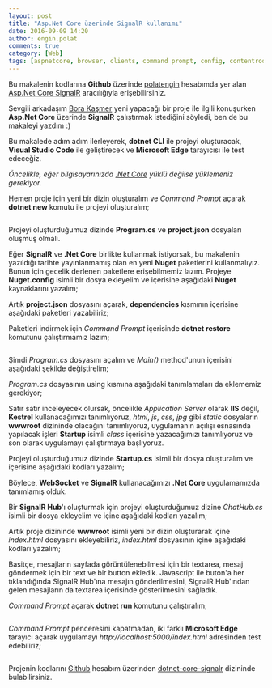 ```yaml
---
layout: post
title: "Asp.Net Core üzerinde SignalR kullanımı"
date: 2016-09-09 14:20
author: engin.polat
comments: true
category: [Web]
tags: [aspnetcore, browser, clients, command prompt, config, contentroot, coreclr, dependencies, dotnet, edge, html, hub, iapplicationbuilder, iis, iservicecollection, javascript, jquery, kestrel, nuget, packageSources, project.json, restore, signalr, usestaticfiles, webhostbuilder, websocket, wwwroot]
---
```

<div class="alert alert-success" role="alert" style="margin: 10px 0px; display: block;">
Bu makalenin kodlarına <strong>Github</strong> üzerinde <a href="https://github.com/polatengin" class="alert-link" target="_blank" rel="noopener">polatengin</a> hesabımda yer alan <a href="https://github.com/polatengin/blog-codes/tree/master/dotnet-core-signalr" class="alert-link" target="_blank" rel="noopener">Asp.Net Core SignalR</a> aracılığıyla erişebilirsiniz.
</div>

Sevgili arkadaşım <a href="http://www.borakasmer.com" target="_blank" rel="noopener">Bora Kaşmer</a> yeni yapacağı bir proje ile ilgili konuşurken **Asp.Net Core** üzerinde **SignalR** çalıştırmak istediğini söyledi, ben de bu makaleyi yazdım :)

Bu makalede adım adım ilerleyerek, **dotnet CLI** ile projeyi oluşturacak, **Visual Studio Code** ile geliştirecek ve **Microsoft Edge** tarayıcısı ile test edeceğiz.

*Öncelikle, eğer bilgisayarınızda <a href="https://www.microsoft.com/net" target="_blank" rel="noopener">.Net Core</a> yüklü değilse yüklemeniz gerekiyor.*

Hemen proje için yeni bir dizin oluşturalım ve *Command Prompt* açarak **dotnet new** komutu ile projeyi oluşturalım;

<img class="lazy img-responsive" data-src="/assets/uploads/2016/09/dotnet-core-signalr-0.png" />

Projeyi oluşturduğumuz dizinde **Program.cs** ve **project.json** dosyaları oluşmuş olmalı.

Eğer **SignalR** ve **.Net Core** birlikte kullanmak istiyorsak, bu makalenin yazıldığı tarihte yayınlanmamış olan en yeni **Nuget** paketlerini kullanmalıyız. Bunun için gecelik derlenen paketlere erişebilmemiz lazım. Projeye **Nuget.config** isimli bir dosya ekleyelim ve içerisine aşağıdaki **Nuget** kaynaklarını yazalım;

<script src="https://gist.github.com/polatengin/1ec1f103e04cce2ef6bb865f3a90d30c.js?file=nuget.config"></script>

Artık **project.json** dosyasını açarak, **dependencies** kısmının içerisine aşağıdaki paketleri yazabiliriz;

<script src="https://gist.github.com/polatengin/1ec1f103e04cce2ef6bb865f3a90d30c.js?file=project.json"></script>

Paketleri indirmek için *Command Prompt* içerisinde **dotnet restore** komutunu çalıştırmamız lazım;

<img class="lazy img-responsive" data-src="/assets/uploads/2016/09/dotnet-core-signalr-1.png" />

Şimdi *Program.cs* dosyasını açalım ve *Main()* method'unun içerisini aşağıdaki şekilde değiştirelim;

<script src="https://gist.github.com/polatengin/1ec1f103e04cce2ef6bb865f3a90d30c.js?file=Program-Main.cs"></script>

*Program.cs* dosyasının using kısmına aşağıdaki tanımlamaları da eklememiz gerekiyor;

<script src="https://gist.github.com/polatengin/1ec1f103e04cce2ef6bb865f3a90d30c.js?file=Program-Usings.cs"></script>

Satır satır inceleyecek olursak, öncelikle *Application Server* olarak **IIS** değil, **Kestrel** kullanacağımızı tanımlıyoruz, *html*, *js*, *css*, *jpg* gibi *static* dosyaların **wwwroot** dizininde olacağını tanımlıyoruz, uygulamanın açılışı esnasında yapılacak işleri **Startup** isimli *class* içerisine yazacağımızı tanımlıyoruz ve son olarak uygulamayı çalıştırmaya başlıyoruz.

Projeyi oluşturduğumuz dizinde **Startup.cs** isimli bir dosya oluşturalım ve içerisine aşağıdaki kodları yazalım;

<script src="https://gist.github.com/polatengin/1ec1f103e04cce2ef6bb865f3a90d30c.js?file=Startup.cs"></script>

Böylece, **WebSocket** ve **SignalR** kullanacağımızı **.Net Core** uygulamamızda tanımlamış olduk.

Bir **SignalR Hub**'ı oluşturmak için projeyi oluşturduğumuz dizine *ChatHub.cs* isimli bir dosya ekleyelim ve içine aşağıdaki kodları yazalım;

<script src="https://gist.github.com/polatengin/1ec1f103e04cce2ef6bb865f3a90d30c.js?file=ChatHub.cs"></script>

Artık proje dizininde **wwwroot** isimli yeni bir dizin oluşturarak içine *index.html* dosyasını ekleyebiliriz, *index.html* dosyasının içine aşağıdaki kodları yazalım;

<script src="https://gist.github.com/polatengin/1ec1f103e04cce2ef6bb865f3a90d30c.js?file=Index.html"></script>

Basitçe, mesajların sayfada görüntülenebilmesi için bir textarea, mesaj göndermek için bir text ve bir button ekledik. Javascript ile buton'a her tıklandığında SignalR Hub'ına mesajın gönderilmesini, SignalR Hub'ından gelen mesajların da textarea içerisinde gösterilmesini sağladık.

*Command Prompt* açarak **dotnet run** komutunu çalıştıralım;

<img class="lazy img-responsive" data-src="/assets/uploads/2016/09/dotnet-core-signalr-2.png" />

*Command Prompt* penceresini kapatmadan, iki farklı **Microsoft Edge** tarayıcı açarak uygulamayı *http://localhost:5000/index.html* adresinden test edebiliriz;

<img class="lazy img-responsive" data-src="/assets/uploads/2016/09/dotnet-core-signalr-3.gif" />

Projenin kodlarını <a href="https://github.com/polatengin" target="_blank" rel="noopener">Github</a> hesabım üzerinden <a href="https://github.com/polatengin/blog-codes/tree/master/dotnet-core-signalr" target="_blank" rel="noopener">dotnet-core-signalr</a> dizininde bulabilirsiniz.